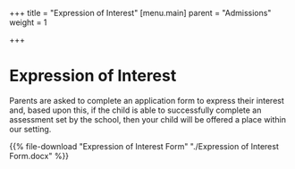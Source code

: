 +++
title = "Expression of Interest"
[menu.main]
parent = "Admissions"
weight = 1

+++
# Expression of Interest

Parents are asked to complete an application form to express their interest and, based upon this, if the child is able to successfully complete an assessment set by the school, then your child will be offered a place within our setting.

{{% file-download "Expression of Interest Form" "./Expression of Interest Form.docx" %}}